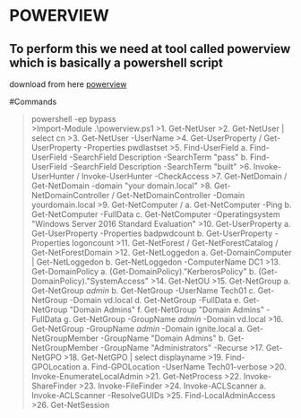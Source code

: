 # POWERVIEW

## To perform this we need at tool called powerview which is basically a powershell script
download from here [powerview][def]

#Commands
 >powershell -ep bypass\
         >Import-Module .\powerview.ps1 
    >1. Get-NetUser
    >2. Get-NetUser | select cn 
    >3. Get-NetUser -UserName <any user name>
    >4. Get-UserProperty  / Get-UserProperty -Properties pwdlastset
    >5. Find-UserField 
        a. Find-UserField -SearchField Description -SearchTerm "pass"
        b. Find-UserField -SearchField Description -SearchTerm "built"
    >6. Invoke-UserHunter / Invoke-UserHunter -CheckAccess
    >7. Get-NetDomain / Get-NetDomain -domain "your domain.local"
    >8. Get-NetDomainController / Get-NetDomainController -Domain yourdomain.local 
    >9. Get-NetComputer /
        a. Get-NetComputer -Ping
        b. Get-NetComputer -FullData
        c. Get-NetComputer -Operatingsystem "Windows Server 2016 Standard Evaluation"
    >10. Get-UserProperty
        a. Get-UserProperty -Properties badpwdcount 
        b. Get-UserProperty -Properties logoncount
    >11. Get-NetForest / Get-NetForestCatalog  / Get-NetForestDomain
    >12. Get-NetLoggedon
        a. Get-DomainComputer | Get-NetLoggedon 
        b. Get-NetLoggedon -ComputerName DC1
    >13. Get-DomainPolicy
        a. (Get-DomainPolicy)."KerberosPolicy"
        b. (Get-DomainPolicy)."SystemAccess"
    >14. Get-NetOU
    >15. Get-NetGroup 
        a. Get-NetGroup *admin* 
        b. Get-NetGroup -UserName Tech01
        c. Get-NetGroup -Domain vd.local
        d. Get-NetGroup -FullData
        e. Get-NetGroup "Domain Admins" 
        f. Get-NetGroup "Domain Admins" -FullData
        g. Get-NetGroup -GroupName *admin* -Domain vd.local
    >16. Get-NetGroup -GroupName *admin* -Domain ignite.local
        a. Get-NetGroupMember -GroupName "Domain Admins"
        b. Get-NetGroupMember -GroupName "Administrators" -Recurse
    >17. Get-NetGPO 
    >18. Get-NetGPO | select displayname
    >19. Find-GPOLocation 
        a. Find-GPOLocation -UserName Tech01-verbose
    >20. Invoke-EnumerateLocalAdmin
    >21. Get-NetProcess 
    >22. Invoke-ShareFinder
    >23. Invoke-FileFinder 
    >24. Invoke-ACLScanner 
        a. Invoke-ACLScanner -ResolveGUIDs
    >25. Find-LocalAdminAccess
    >26. Get-NetSession 








































































[def]: https://www.powershellgallery.com/packages/PowerSploit/3.0.0.0/Content/Recon%5CPowerView.ps1